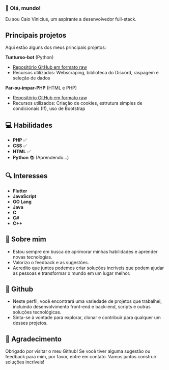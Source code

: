 ### 👋 Olá, mundo!

Eu sou Caio Vinicius, um aspirante a desenvolvedor full-stack.

## Principais projetos

Aqui estão alguns dos meus principais projetos:

**Tunturso-bot** (Python)
- [Repositório GitHub em formato raw](https://raw.githubusercontent.com/Caio23364/tunturso-bot/main/README.md)
- Recursos utilizados: Webscraping, biblioteca do Discord, raspagem e seleção de dados

**Par-ou-impar-PHP** (HTML e PHP)
- [Repositório GitHub em formato raw](https://raw.githubusercontent.com/Caio23364/Par-ou-impar-PHP/main/README.md)
- Recursos utilizados: Criação de cookies, estrutura simples de condicionais (If), uso de Bootstrap

## 💻 Habilidades

- **PHP** ✅ 
- **CSS** ✅ 
- **HTML** ✅ 
- **Python** 📚 (Aprendendo...)

## 🔍 Interesses

- **Flutter**
- **JavaScript**
- **GO Lang**
- **Java**
- **C**
- **C#**
- **C++**

## 🚀 Sobre mim

- Estou sempre em busca de aprimorar minhas habilidades e aprender novas tecnologias.
- Valorizo o feedback e as sugestões.
- Acredito que juntos podemos criar soluções incríveis que podem ajudar as pessoas e transformar o mundo em um lugar melhor.

## 📂 Github

- Neste perfil, você encontrará uma variedade de projetos que trabalhei, incluindo desenvolvimento front-end e back-end, scripts e outras soluções tecnológicas.
- Sinta-se à vontade para explorar, clonar e contribuir para qualquer um desses projetos. 

## 🙏 Agradecimento

Obrigado por visitar o meu Github! Se você tiver alguma sugestão ou feedback para mim, por favor, entre em contato. Vamos juntos construir soluções incríveis!
